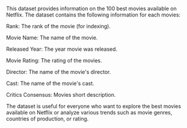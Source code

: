 This dataset provides information on the 100 best movies available on Netflix. 
The dataset contains the following information for each movies:


Rank: The rank of the movie (for indexing).

Movie Name: The name of the movie.

Released Year: The year movie was released.

Movie Rating: The rating of the movies.

Director: The name of the movie's director.

Cast: The name of the movie's cast.

Critics Consensus: Movies short description.

The dataset is useful for everyone who want to explore the best movies available 
on Netflix or analyze various trends such as movie genres, countries of production, or rating.
